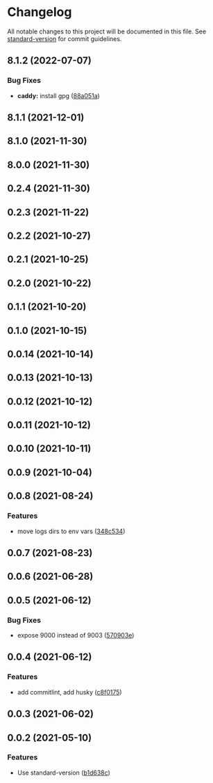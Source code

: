 # Changelog

All notable changes to this project will be documented in this file. See [standard-version](https://github.com/conventional-changelog/standard-version) for commit guidelines.

## 8.1.2 (2022-07-07)

### Bug Fixes

* **caddy:** install gpg ([88a051a](https://github.com/damlys/phpdock/commit/88a051a119e66e572c58d4a2a57e72807f557acd))

## 8.1.1 (2021-12-01)

## 8.1.0 (2021-11-30)

## 8.0.0 (2021-11-30)

## 0.2.4 (2021-11-30)

## 0.2.3 (2021-11-22)

## 0.2.2 (2021-10-27)

## 0.2.1 (2021-10-25)

## 0.2.0 (2021-10-22)

## 0.1.1 (2021-10-20)

## 0.1.0 (2021-10-15)

## 0.0.14 (2021-10-14)

## 0.0.13 (2021-10-13)

## 0.0.12 (2021-10-12)

## 0.0.11 (2021-10-12)

## 0.0.10 (2021-10-11)

## 0.0.9 (2021-10-04)

## 0.0.8 (2021-08-24)


### Features

* move logs dirs to env vars ([348c534](https://github.com/damlys/phpdock/commit/348c53438b4a17f65b10b6383db94848f4729b1a))

## 0.0.7 (2021-08-23)

## 0.0.6 (2021-06-28)

## 0.0.5 (2021-06-12)


### Bug Fixes

* expose 9000 instead of 9003 ([570903e](https://github.com/damlys/phpdock/commit/570903e893038ebf1f7d9897e6cf93a0793247b5))

## 0.0.4 (2021-06-12)


### Features

* add commitlint, add husky ([c8f0175](https://github.com/damlys/phpdock/commit/c8f01752b938ef2a646620b0023ac46bd42f33d7))

## 0.0.3 (2021-06-02)

## 0.0.2 (2021-05-10)


### Features

* Use standard-version ([b1d638c](https://github.com/damlys/phpdock/commit/b1d638c02fd5817d15b7920836766bcea95b428b))
